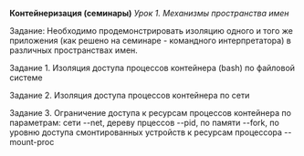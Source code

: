 **Контейнеризация (семинары)**
*Урок 1. Механизмы пространства имен*

Задание: Необходимо продемонстрировать изоляцию одного и того же приложения (как решено на семинаре - командного интерпретатора) в различных пространствах имен.

Задание 1. Изоляция доступа процессов контейнера (bash) по файловой системе

Задание 2. Изоляция доступа процессов контейнера по сети

Задание 3. Ограничение доступа к ресурсам процессов контейнера по параметрам:
 сети --net,
 дереву прцессов --pid,
 по памяти --fork,
 по уровню доступа смонтированных устройств к ресурсам процессора --mount-proc